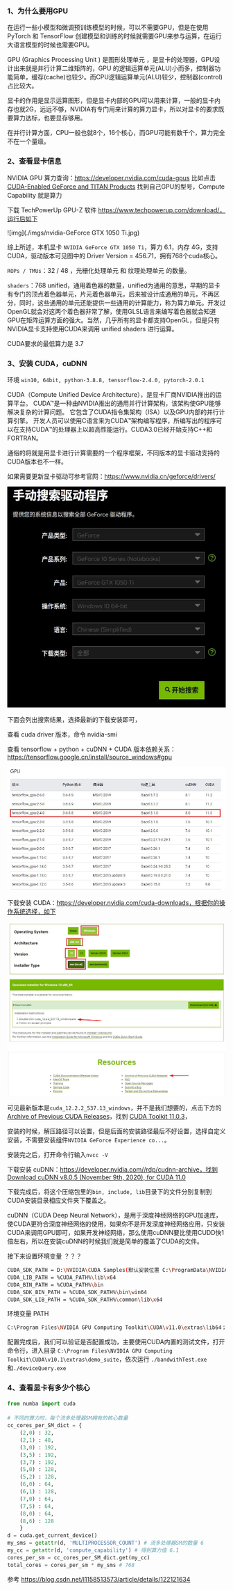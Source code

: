 ### 1、为什么要用GPU

在运行一些小模型和微调预训练模型的时候，可以不需要GPU，但是在使用 PyTorch 和 TensorFlow 创建模型和训练的时候就需要GPU来参与运算，在运行大语言模型的时候也需要GPU。

GPU (Graphics Processing Unit ) 是图形处理单元 ，是显卡的处理器，GPU设计出来就是并行计算二维矩阵的，GPU 的逻辑运算单元(ALU)小而多，控制器功能简单，缓存(cache)也较少。而CPU逻辑运算单元(ALU)较少，控制器(control)占比较大。

显卡的作用是显示运算图形，但是显卡内部的GPU可以用来计算，一般的显卡内存也就2G，远远不够，NVIDIA有专门用来计算的算力显卡，所以对显卡的要求既要算力达标，也要显存够用。

在并行计算方面，CPU一般也就8个，16个核心，而GPU可能有数千个，算力完全不在一个量级。



### 2、查看显卡信息

NVIDIA GPU 算力查询：https://developer.nvidia.com/cuda-gpus  比如点击 [CUDA-Enabled GeForce and TITAN Products](https://developer.nvidia.com/cuda-gpus#collapse4) 找到自己GPU的型号，Compute Capability 就是算力

下载 TechPowerUp GPU-Z 软件 https://www.techpowerup.com/download/，运行后如下

![img](./imgs/nvidia-GeForce GTX 1050 Ti.jpg)

综上所述，本机显卡 `NVIDIA GeForce GTX 1050 Ti`，算力 6.1，内存 4G，支持CUDA，驱动版本可见图中的 Driver Version = 456.71，拥有768个cuda核心。

`ROPs / TMUs`：32 / 48 ，光栅化处理单元 和 纹理处理单元 的数量。

`shaders`：768 unified，通用着色器的数量，unified为通用的意思，早期的显卡有专门的顶点着色器单元，片元着色器单元，后来被设计成通用的单元，不再区分，同时，这些通用的单元还能提供一些通用的计算能力，称为算力单元。开发过OpenGL就会对这两个着色器非常了解，使用GLSL语言来编写着色器就会知道GPU在矩阵运算方面的强大。当然，几乎所有的显卡都支持OpenGL，但是只有NVIDIA显卡支持使用CUDA来调用 unified shaders 进行运算。

CUDA要求的最低算力是 3.7

### 3、安装 CUDA，cuDNN

环境 `win10, 64bit, python-3.8.8, tensorflow-2.4.0, pytorch-2.0.1`

CUDA（Compute Unified Device Architecture），是显卡厂商NVIDIA推出的运算平台。 CUDA™是一种由NVIDIA推出的通用并行计算架构，该架构使GPU能够解决复杂的计算问题。 它包含了CUDA指令集架构（ISA）以及GPU内部的并行计算引擎。 开发人员可以使用C语言来为CUDA™架构编写程序，所编写出的程序可以在支持CUDA™的处理器上以超高性能运行。CUDA3.0已经开始支持C++和FORTRAN。

通俗的将就是用显卡进行计算需要的一个程序框架，不同版本的显卡驱动支持的CUDA版本也不一样。

如果需要更新显卡驱动可参考官网：https://www.nvidia.cn/geforce/drivers/

![img](./imgs/360截图20230901095431110.jpg)

下面会列出搜索结果，选择最新的下载安装即可，



查看 cuda driver 版本，命令 nvidia-smi



查看 tensorflow + python + cuDNN + CUDA 版本依赖关系：https://tensorflow.google.cn/install/source_windows#gpu

![img](./imgs/360截图20230901103135685.jpg)

下载安装 CUDA：https://developer.nvidia.com/cuda-downloads，根据你的操作系统选择，如下

![img](./imgs/360截图20230901103617340.jpg)

可见最新版本是`cuda_12.2.2_537.13_windows`，并不是我们想要的，点击下方的 [Archive of Previous CUDA Releases](https://developer.nvidia.com/cuda-toolkit-archive)，找到 [CUDA Toolkit 11.0.3](https://developer.nvidia.com/cuda-11-0-3-download-archive)，

安装的时候，解压路径可以设置，但是后面的安装路径最后不好设置，选择自定义安装，不需要安装组件`NVIDIA GeForce Experience co...`。

安装完之后，打开命令行输入`nvcc -V`

下载安装 cuDNN：https://developer.nvidia.com//rdp/cudnn-archive，找到 [Download cuDNN v8.0.5 (November 9th, 2020), for CUDA 11.0](https://developer.nvidia.com//rdp/cudnn-archive#a-collapse805-110)

下载完成后，将这个压缩包里的`bin, include, lib`目录下的文件分别复制到CUDA安装目录相应文件夹下覆盖之。

cuDNN（CUDA Deep Neural Network），是用于深度神经网络的GPU加速库，使CUDA更符合深度神经网络的使用，如果你不是开发深度神经网络应用，只安装CUDA来调用GPU即可，如果开发神经网络，那么使用cuDNN要比使用CUDD快1倍左右，所以在安装cuDNN的时候我们就是简单的覆盖了CUDA的文件。

接下来设置环境变量 ？？？

```bash
CUDA_SDK_PATH = D:\NVIDIA\CUDA Samples(默认安装位置 C:\ProgramData\NVIDIA Corporation\CUDA Samples\v11.0)
CUDA_LIB_PATH = %CUDA_PATH%\lib\x64
CUDA_BIN_PATH = %CUDA_PATH%\bin
CUDA_SDK_BIN_PATH = %CUDA_SDK_PATH%\bin\win64
CUDA_SDK_LIB_PATH = %CUDA_SDK_PATH%\common\lib\x64
```

环境变量 PATH

```bash
C:\Program Files\NVIDIA GPU Computing Toolkit\CUDA\v11.0\extras\lib64；
```

配置完成后，我们可以验证是否配置成功，主要使用CUDA内置的测试文件，打开命令行，进入目录 `C:\Program Files\NVIDIA GPU Computing Toolkit\CUDA\v10.1\extras\demo_suite`，依次运行 `./bandwithTest.exe`和`./deviceQuery.exe`

### 4、查看显卡有多少个核心

```python
from numba import cuda

# 不同的算力时，每个流多处理器SM拥有的核心数量
cc_cores_per_SM_dict = {
    (2,0) : 32,
    (2,1) : 48,
    (3,0) : 192,
    (3,5) : 192,
    (3,7) : 192,
    (5,0) : 128,
    (5,2) : 128,
    (6,0) : 64,
    (6,1) : 128,
    (7,0) : 64,
    (7,5) : 64,
    (8,0) : 64,
    (8,6) : 128
    }
d = cuda.get_current_device()
my_sms = getattr(d, 'MULTIPROCESSOR_COUNT') # 流多处理器SM的数量 6
my_cc = getattr(d, 'compute_capability') # 得到算力值 6.1
cores_per_sm = cc_cores_per_SM_dict.get(my_cc)
total_cores = cores_per_sm * my_sms # 768
```



参考 https://blog.csdn.net/l1158513573/article/details/122121634

